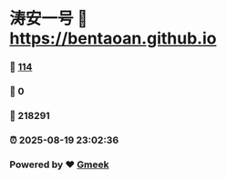 # 涛安一号 :link: https://bentaoan.github.io 
### :page_facing_up: [114](https://bentaoan.github.io/tag.html) 
### :speech_balloon: 0 
### :hibiscus: 218291 
### :alarm_clock: 2025-08-19 23:02:36 
### Powered by :heart: [Gmeek](https://github.com/Meekdai/Gmeek)
